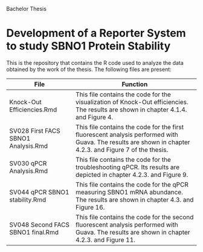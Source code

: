 Bachelor Thesis 
# Development of a Reporter System to study SBNO1 Protein Stability
This is the repository that contains the R code used to analyze the data obtained by the work of the thesis. 
The following files are present:

| File | Function |
|------|----------|
| Knock-Out Efficiencies.Rmd | This file contains the code for the visualization of Knock-Out efficiencies. The results are shown in chapter 4.1.4. and Figure 4. |
| SV028 First FACS SBNO1 Analysis.Rmd | This file contains the code for the first fluorescent analysis performed with Guava. The results are shown in chapter 4.2.3. and Figure 7 of the thesis. |
| SV030 qPCR Analysis.Rmd | This file contains the code for the troubleshooting qPCR. Its results are depicted in chapter 4.2.3. and Figure 9. |
| SV044 qPCR SBNO1 stability.Rmd | This file contains the code for the qPCR measuring SBNO1 mRNA abundance. The results are shown in chapter 4.3. and Figure 16. |
| SV048 Second FACS SBNO1 final.Rmd | This file contains the code for the second fluorescent analysis performed with Guava. The results are shown in chapter 4.2.3. and Figure 11. |
